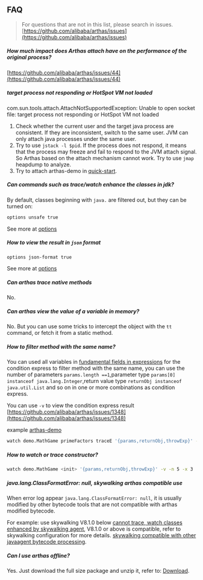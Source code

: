 ## FAQ


> For questions that are not in this list, please search in issues. [https://github.com/alibaba/arthas/issues](https://github.com/alibaba/arthas/issues)

##### How much impact does Arthas attach have on the performance of the original process?

[https://github.com/alibaba/arthas/issues/44](https://github.com/alibaba/arthas/issues/44)


##### target process not responding or HotSpot VM not loaded

com.sun.tools.attach.AttachNotSupportedException: Unable to open socket file: target process not responding or HotSpot VM not loaded

1. Check whether the current user and the target java process are consistent. If they are inconsistent, switch to the same user. JVM can only attach java processes under the same user.
2. Try to use `jstack -l $pid`. If the process does not respond, it means that the process may freeze and fail to respond to the JVM attach signal. So Arthas based on the attach mechanism cannot work. Try to use `jmap` heapdump to analyze.
3. Try to attach arthas-demo in [quick-start](quick-start.md).


##### Can commands such as trace/watch enhance the classes in jdk?

By default, classes beginning with `java.` are filtered out, but they can be turned on:

```bash
options unsafe true
```

See more at [options](options.md)


##### How to view the result in `json` format

```bash
options json-format true
```

See more at [options](options.md)


##### Can arthas trace native methods

No.

##### Can arthas view the value of a variable in memory?

No. But you can use some tricks to intercept the object with the `tt` command, or fetch it from a static method.


##### How to filter method with the same name?

You can used all variables in [fundamental fields in expressions](advice-class.md) for the condition express to filter method with the same name, you can use the number of parameters `params.length ==1`,parameter type `params[0] instanceof java.lang.Integer`,return value type `returnObj instanceof java.util.List` and so on in one or more combinations as condition express.

You can use `-v` to view the condition express result [https://github.com/alibaba/arthas/issues/1348](https://github.com/alibaba/arthas/issues/1348)

example [arthas-demo](quick-start.md)

```bash
watch demo.MathGame primeFactors traceE '{params,returnObj,throwExp}' -v -n 5 -x 3 'params.length >0 && returnObj instanceof java.util.List'
``` 

##### How to watch or trace constructor?

```bash
watch demo.MathGame <init> '{params,returnObj,throwExp}' -v -n 5 -x 3 '1==1'
```


##### java.lang.ClassFormatError: null, skywalking arthas compatible use

When error log appear `java.lang.ClassFormatError: null`, it is usually modified by other bytecode tools that are not compatible with arthas modified bytecode.

For example: use skywalking V8.1.0 below [cannot trace, watch classes enhanced by skywalking agent](https://github.com/alibaba/arthas/issues/1141), V8.1.0 or above is compatible, refer to skywalking configuration for more details. [skywalking compatible with other javaagent bytecode processing](https://github.com/apache/skywalking/blob/v8.1.0/docs/en/FAQ/Compatible-with-other-javaagent-bytecode-processing.md).


##### Can I use arthas offline?

Yes. Just download the full size package and unzip it, refer to: [Download](download.md).